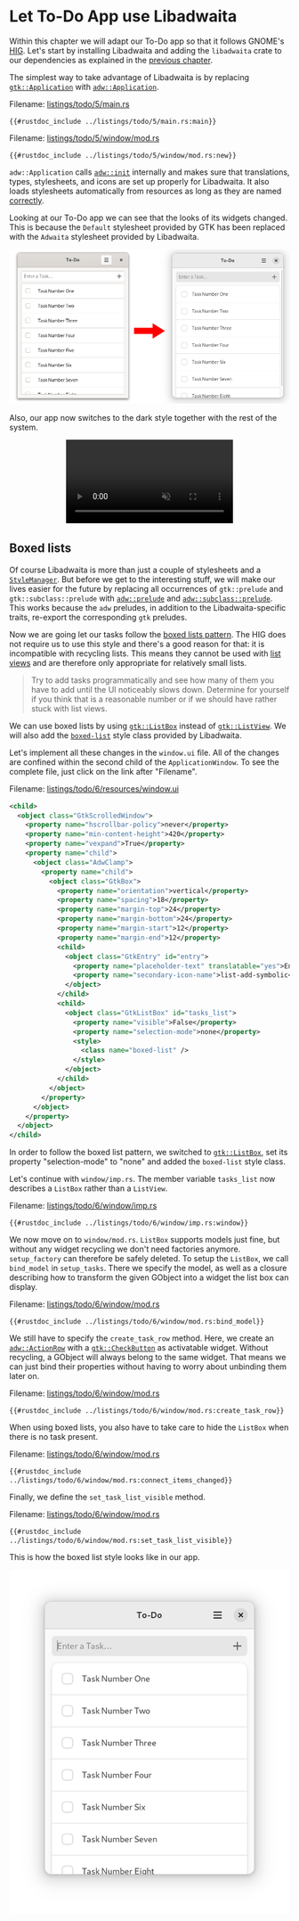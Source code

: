# Let To-Do App use Libadwaita

Within this chapter we will adapt our To-Do app so that it follows GNOME's [HIG](https://developer.gnome.org/hig/).
Let's start by installing Libadwaita and adding the `libadwaita` crate to our dependencies as explained in the [previous chapter](libadwaita.html).

The simplest way to take advantage of Libadwaita is by replacing [`gtk::Application`](https://gtk-rs.org/gtk4-rs/stable/latest/docs/gtk4/struct.Application.html) with [`adw::Application`](https://world.pages.gitlab.gnome.org/Rust/libadwaita-rs/stable/latest/docs/libadwaita/struct.Application.html).

Filename: <a class=file-link href="https://github.com/gtk-rs/gtk4-rs/blob/master/book/listings/todo/5/main.rs">listings/todo/5/main.rs</a>

```rust,no_run,noplayground
{{#rustdoc_include ../listings/todo/5/main.rs:main}}
```

Filename: <a class=file-link href="https://github.com/gtk-rs/gtk4-rs/blob/master/book/listings/todo/5/window/mod.rs">listings/todo/5/window/mod.rs</a>

```rust,no_run,noplayground
{{#rustdoc_include ../listings/todo/5/window/mod.rs:new}}
```

`adw::Application` calls [`adw::init`](https://world.pages.gitlab.gnome.org/Rust/libadwaita-rs/stable/latest/docs/libadwaita/functions/fn.init.html) internally and makes sure that translations, types, stylesheets, and icons are set up properly for Libadwaita. 
It also loads stylesheets automatically from resources as long as they are named [correctly](https://world.pages.gitlab.gnome.org/Rust/libadwaita-rs/stable/latest/docs/libadwaita/struct.Application.html#automatic-resources).

Looking at our To-Do app we can see that the looks of its widgets changed.
This is because the `Default` stylesheet provided by GTK has been replaced with the `Adwaita` stylesheet provided by Libadwaita.

<div style="text-align:center"><img src="img/todo_change_4_5.png"/></div>

Also, our app now switches to the dark style together with the rest of the system.

<div style="text-align:center">
 <video autoplay muted loop>
  <source src="vid/todo_dark.webm" type="video/webm">
Your browser does not support the video tag.
 </video>
</div>


## Boxed lists

Of course Libadwaita is more than just a couple of stylesheets and a [`StyleManager`](https://world.pages.gitlab.gnome.org/Rust/libadwaita-rs/stable/latest/docs/libadwaita/struct.StyleManager.html).
But before we get to the interesting stuff, we will make our lives easier for the future by replacing all occurrences of `gtk::prelude` and `gtk::subclass::prelude` with [`adw::prelude`](https://world.pages.gitlab.gnome.org/Rust/libadwaita-rs/stable/latest/docs/libadwaita/prelude/index.html) and [`adw::subclass::prelude`](https://world.pages.gitlab.gnome.org/Rust/libadwaita-rs/stable/latest/docs/libadwaita/subclass/prelude/index.html).
This works because the `adw` preludes, in addition to the Libadwaita-specific traits, re-export the corresponding `gtk` preludes.

Now we are going let our tasks follow the [boxed lists pattern](https://developer.gnome.org/hig/patterns/containers/boxed-lists.html).
The HIG does not require us to use this style and there's a good reason for that: it is incompatible with recycling lists.
This means they cannot be used with [list views](https://developer.gnome.org/hig/patterns/containers/list-column-views.html) and are therefore only appropriate for relatively small lists.

> Try to add tasks programmatically and see how many of them you have to add until the UI noticeably slows down.
> Determine for yourself if you think that is a reasonable number or if we should have rather stuck with list views.

We can use boxed lists by using [`gtk::ListBox`](../docs/gtk4/struct.ListBox.html) instead of [`gtk::ListView`](../docs/gtk4/struct.ListView.html).
We will also add the [`boxed-list`](https://gnome.pages.gitlab.gnome.org/libadwaita/doc/main/boxed-lists.html) style class provided by Libadwaita.

Let's implement all these changes in the `window.ui` file.
All of the changes are confined within the second child of the `ApplicationWindow`.
To see the complete file, just click on the link after "Filename".

Filename: <a class=file-link href="https://github.com/gtk-rs/gtk4-rs/blob/master/book/listings/todo/6/resources/window.ui">listings/todo/6/resources/window.ui</a>


```xml
<child>
  <object class="GtkScrolledWindow">
    <property name="hscrollbar-policy">never</property>
    <property name="min-content-height">420</property>
    <property name="vexpand">True</property>
    <property name="child">
      <object class="AdwClamp">
        <property name="child">
          <object class="GtkBox">
            <property name="orientation">vertical</property>
            <property name="spacing">18</property>
            <property name="margin-top">24</property>
            <property name="margin-bottom">24</property>
            <property name="margin-start">12</property>
            <property name="margin-end">12</property>
            <child>
              <object class="GtkEntry" id="entry">
                <property name="placeholder-text" translatable="yes">Enter a Task…</property>
                <property name="secondary-icon-name">list-add-symbolic</property>
              </object>
            </child>
            <child>
              <object class="GtkListBox" id="tasks_list">
                <property name="visible">False</property>
                <property name="selection-mode">none</property>
                <style>
                  <class name="boxed-list" />
                </style>
              </object>
            </child>
          </object>
        </property>
      </object>
    </property>
  </object>
</child>
```

In order to follow the boxed list pattern, we switched to [`gtk::ListBox`](../docs/gtk4/struct.ListBox.html), set its property "selection-mode" to "none" and added the `boxed-list` style class. 

Let's continue with `window/imp.rs`.
The member variable `tasks_list` now describes a `ListBox` rather than a `ListView`.

Filename: <a class=file-link href="https://github.com/gtk-rs/gtk4-rs/blob/master/book/listings/todo/6/window/imp.rs">listings/todo/6/window/imp.rs</a>

```rust,no_run,noplayground
{{#rustdoc_include ../listings/todo/6/window/imp.rs:window}}
```



We now move on to `window/mod.rs`.
`ListBox` supports models just fine, but without any widget recycling we don't need factories anymore.
`setup_factory` can therefore be safely deleted.
To setup the `ListBox`, we call `bind_model` in `setup_tasks`.
There we specify the model, as well as a closure describing how to transform the given GObject into a widget the list box can display. 

Filename: <a class=file-link href="https://github.com/gtk-rs/gtk4-rs/blob/master/book/listings/todo/6/window/mod.rs">listings/todo/6/window/mod.rs</a>

```rust,no_run,noplayground
{{#rustdoc_include ../listings/todo/6/window/mod.rs:bind_model}}
```

We still have to specify the `create_task_row` method.
Here, we create an [`adw::ActionRow`](https://world.pages.gitlab.gnome.org/Rust/libadwaita-rs/stable/latest/docs/libadwaita/struct.ActionRow.html) with a [`gtk::CheckButton`](https://gtk-rs.org/gtk4-rs/stable/latest/docs/gtk4/struct.CheckButton.html) as activatable widget.
Without recycling, a GObject will always belong to the same widget.
That means we can just bind their properties without having to worry about unbinding them later on.

Filename: <a class=file-link href="https://github.com/gtk-rs/gtk4-rs/blob/master/book/listings/todo/6/window/mod.rs">listings/todo/6/window/mod.rs</a>

```rust,no_run,noplayground
{{#rustdoc_include ../listings/todo/6/window/mod.rs:create_task_row}}
```

When using boxed lists, you also have to take care to hide the `ListBox` when there is no task present.

Filename: <a class=file-link href="https://github.com/gtk-rs/gtk4-rs/blob/master/book/listings/todo/6/window/mod.rs">listings/todo/6/window/mod.rs</a>

```rust,no_run,noplayground
{{#rustdoc_include ../listings/todo/6/window/mod.rs:connect_items_changed}}
```

Finally, we define the `set_task_list_visible` method.

Filename: <a class=file-link href="https://github.com/gtk-rs/gtk4-rs/blob/master/book/listings/todo/6/window/mod.rs">listings/todo/6/window/mod.rs</a>

```rust,no_run,noplayground
{{#rustdoc_include ../listings/todo/6/window/mod.rs:set_task_list_visible}}
```

This is how the boxed list style looks like in our app.

<div style="text-align:center"><img src="img/todo_6.png"/></div>
